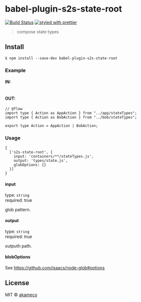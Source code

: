 # babel-plugin-s2s-state-root
[![Build Status](https://travis-ci.org/akameco/babel-plugin-s2s-state-root.svg?branch=master)](https://travis-ci.org/akameco/babel-plugin-s2s-state-root)
[![styled with prettier](https://img.shields.io/badge/styled_with-prettier-ff69b4.svg)](https://github.com/prettier/prettier)

> compose state types


## Install

```
$ npm install --save-dev babel-plugin-s2s-state-root
```

### Example

#### IN:

```
```


#### OUT:

```
// @flow
import type { Action as AppAction } from "../app/stateTypes";
import type { Action as BobAction } from "../bob/stateTypes";

export type Action = AppAction | BobAction;
```


### Usage

```
{
  ['s2s-state-root', {
    input: 'containers/**/stateTypes.js',
    output: 'types/state.js',
    globOptions: {}
  }]
}
```

#### input

type: `string` <br>
required: true

glob pattern.

#### output

type: `string` <br>
required: true

outputh path.

#### blobOptions

See https://github.com/isaacs/node-glob#options

## License

MIT © [akameco](http://akameco.github.io)

